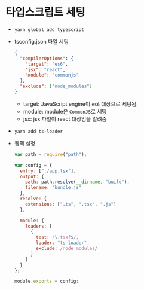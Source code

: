 # 타입스크립트 세팅

- `yarn global add typescript`
- tsconfig.json 파일 세팅

  ```json
  {
    "compilerOptions": {
      "target": "es6",
      "jsx": "react",
      "module": "commonjs"
    },
    "exclude": ["node_modules"]
  }
  ```

  - target: JavaScript engine이 `es6` 대상으로 세팅됨.
  - module: module은 `CommonJS`로 세팅
  - jsx: jsx 파일이 react 대상임을 알려줌

- `yarn add ts-loader`
- 웹팩 설정

  ```js
  var path = require("path");

  var config = {
    entry: ["./app.tsx"],
    output: {
      path: path.resolve(__dirname, "build"),
      filename: "bundle.js"
    },
    resolve: {
      extensions: [".ts", ".tsx", ".js"]
    },

    module: {
      loaders: [
        {
          test: /\.tsx?$/,
          loader: "ts-loader",
          exclude: /node_modules/
        }
      ]
    }
  };

  module.exports = config;
  ```

